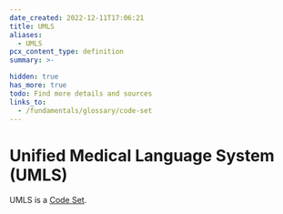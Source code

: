 ```yaml
---
date_created: 2022-12-11T17:06:21
title: UMLS
aliases:
  - UMLS
pcx_content_type: definition
summary: >-

hidden: true
has_more: true
todo: Find more details and sources
links_to:
  - /fundamentals/glossary/code-set
---
```


# Unified Medical Language System (UMLS)

UMLS is a [Code Set](/fundamentals/glossary/code-set).
